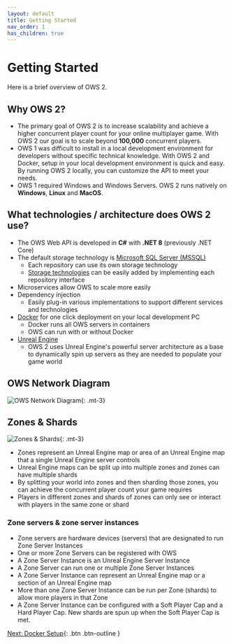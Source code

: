 ```yaml
---
layout: default
title: Getting Started
nav_order: 1
has_children: true
---
```


# Getting Started
Here is a brief overview of OWS 2.

## Why OWS 2?
* The primary goal of OWS 2 is to increase scalability and achieve a higher concurrent player count for your online multiplayer game. With OWS 2 our goal is to scale beyond **100,000** concurrent players.
* OWS 1 was difficult to install in a local development environment for developers without specific technical knowledge. With OWS 2 and Docker, setup in your local development environment is quick and easy. By running OWS 2 locally, you can customize the API to meet your needs. 
* OWS 1 required Windows and Windows Servers. OWS 2 runs natively on **Windows**, **Linux** and **MacOS**.

## What technologies / architecture does OWS 2 use?
* The OWS Web API is developed in **C#** with **.NET 8** (previously .NET Core)
* The default storage technology is [Microsoft SQL Server (MSSQL)](mssql)
  * Each repository can use its own storage technology
  * [Storage technologies](setup-database) can be easily added by implementing each repository interface
* Microservices allow OWS to scale more easily
* Dependency injection
  * Easily plug-in various implementations to support different services and technologies
* [Docker](docker-setup) for one click deployment on your local development PC
  * Docker runs all OWS servers in containers
  * OWS can run with or without Docker
* [Unreal Engine](https://www.unrealengine.com/)
  * OWS 2 uses Unreal Engine's powerful server architecture as a base to dynamically spin up servers as they are needed to populate your game world

## OWS Network Diagram
![OWS Network Diagram](images/network-diagram.png){: .mt-3}

## Zones & Shards
![Zones & Shards](images/zones.png){: .mt-3}
* Zones represent an Unreal Engine map or area of an Unreal Engine map that a single Unreal Engine server controls
* Unreal Engine maps can be split up into multiple zones and zones can have multiple shards
* By splitting your world into zones and then sharding those zones, you can achieve the concurrent player count your game requires
* Players in different zones and shards of zones can only see or interact with players in the same zone or shard

### Zone servers & zone server instances
* Zone servers are hardware devices (servers) that are designated to run Zone Server Instances
* One or more Zone Servers can be registered with OWS
* A Zone Server Instance is an Unreal Engine Server Instance
* A Zone Server can run one or multiple Zone Server Instances
* A Zone Server Instance can represent an Unreal Engine map or a section of an Unreal Engine map
* More than one Zone Server Instance can be run per Zone (shards) to allow more players in that Zone
* A Zone Server Instance can be configured with a Soft Player Cap and a Hard Player Cap. New shards are spun up when the Soft Player Cap is met.

[Next: Docker Setup](docker-setup.md){: .btn .btn-outline }
